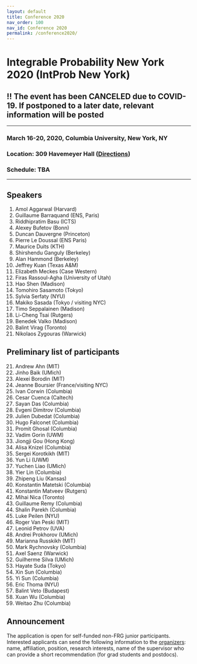 ```yaml
---
layout: default
title: Conference 2020
nav_order: 100
nav_id: Conference 2020
permalink: /conference2020/
---
```


# Integrable Probability New York 2020 (IntProb New York)

## ‼️ The event has been CANCELED due to COVID-19. If postponed to a later date, relevant information will be posted

---

### March 16-20, 2020, Columbia University, New York, NY

### Location: 309 Havemeyer Hall ([Directions](https://www.google.com/maps/place/Havemeyer+Hall/@40.80943,-73.9620549,17z/data=!4m5!3m4!1s0x0:0x1c80db22c632edb9!8m2!3d40.8094422!4d-73.9621783))

### Schedule: TBA

---

## Speakers

1. Amol Aggarwal (Harvard)
1. Guillaume Barraquand (ENS, Paris)
1. Riddhipratim Basu (ICTS)
1. Alexey Bufetov (Bonn)
1. Duncan Dauvergne (Princeton)
1. Pierre Le Doussal (ENS Paris)
1. Maurice Duits (KTH)
1. Shirshendu Ganguly (Berkeley)
1. Alan Hammond (Berkeley)
1. Jeffrey Kuan (Texas A&M)
1. Elizabeth Meckes (Case Western)
1. Firas Rassoul-Agha (University of Utah)
1. Hao Shen (Madison)
1. Tomohiro Sasamoto (Tokyo)
1. Sylvia Serfaty (NYU)
1. Makiko Sasada (Tokyo / visiting NYC)
1. Timo Seppalainen (Madison)
1. Li-Cheng Tsai (Rutgers)
1. Benedek Valko (Madison)
1. Balint Virag (Toronto)
1. Nikolaos Zygouras (Warwick)

## Preliminary list of participants

21. Andrew Ahn (MIT)
1. Jinho Baik (UMich)
1. Alexei Borodin (MIT)
1. Jeanne Boursier (France/visiting NYC)
1. Ivan Corwin (Columbia)
1. Cesar Cuenca (Caltech)
1. Sayan Das (Columbia)
1. Evgeni Dimitrov (Columbia)
1. Julien Dubedat (Columbia)
1. Hugo Falconet (Columbia)
1. Promit Ghosal (Columbia)
1. Vadim Gorin (UWM)
1. Jiongji Gou (Hong Kong)
1. Alisa Knizel (Columbia)
1. Sergei Korotkikh (MIT)
1. Yun Li (UWM)
1. Yuchen Liao (UMich)
1. Yier Lin (Columbia)
1. Zhipeng Liu (Kansas)
1. Konstantin Matetski (Columbia)
1. Konstantin Matveev (Rutgers)
1. Mihai Nica (Toronto)
1. Guillaume Remy (Columbia)
1. Shalin Parekh (Columbia)
1. Luke Peilen (NYU)
1. Roger Van Peski (MIT)
1. Leonid Petrov (UVA)
1. Andrei Prokhorov (UMich)
1. Marianna Russkikh (MIT)
1. Mark Rychnovsky (Columbia)
1. Axel Saenz (Warwick)
1. Guilherme Silva (UMich)
1. Hayate Suda (Tokyo)
1. Xin Sun (Columbia)
1. Yi Sun (Columbia)
1. Eric Thoma (NYU)
1. Balint Veto (Budapest)
1. Xuan Wu (Columbia)
1. Weitao Zhu (Columbia)

## Announcement

The application is open for self-funded non-FRG junior participants. Interested applicants can send the following information to the [organizers](mailto:frg2020columbia@gmail.com): name, affiliation, position, research interests, name of the supervisor who can provide a short recommendation (for grad students and postdocs).
